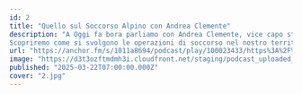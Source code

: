 ```yaml
---
id: 2
title: "Quello sul Soccorso Alpino con Andrea Clemente"
description: "A Oggi fa bora parliamo con Andrea Clemente, vice capo stazione del Corpo Nazionale del Soccorso Alpino e Speleologico di Trieste.
Scopriremo come si svolgono le operazioni di soccorso nel nostro territorio, quali sono le sfide più grandi per i volontari e quali precauzioni dovrebbero prendere gli escursionisti per evitare incidenti. Dal Carso alle Alpi, il Soccorso Alpino è sempre pronto a intervenire: come si diventa soccorritori? Quali sono gli interventi più comuni?"
url: "https://anchor.fm/s/1011a8694/podcast/play/100023433/https%3A%2F%2Fd3ctxlq1ktw2nl.cloudfront.net%2Fstaging%2F2025-2-18%2F84361487-d324-8024-d77b-adc201f255db.mp3" 
image: "https://d3t3ozftmdmh3i.cloudfront.net/staging/podcast_uploaded_episode/43034829/43034829-1742291427877-2f2ae69ecc678.jpg"
published: "2025-03-22T07:00:00.000Z"
cover: "2.jpg"
---
```

